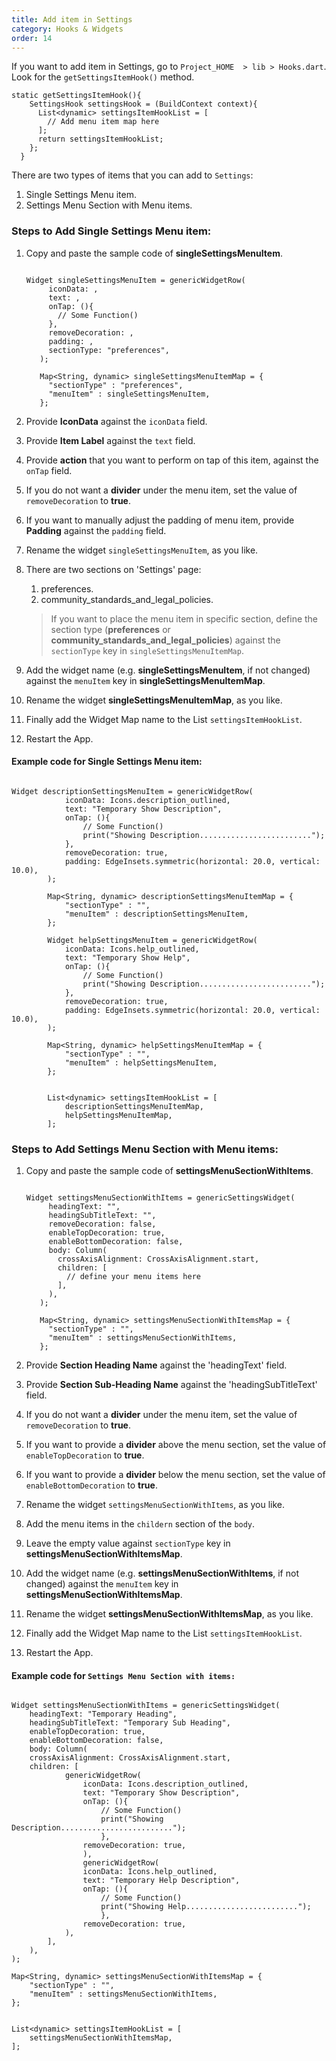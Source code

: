 ```yaml
---
title: Add item in Settings
category: Hooks & Widgets
order: 14
---
```



If you want to add item in Settings, go to `Project_HOME  > lib > Hooks.dart`. Look for the `getSettingsItemHook()` method.

```
static getSettingsItemHook(){
    SettingsHook settingsHook = (BuildContext context){
      List<dynamic> settingsItemHookList = [
        // Add menu item map here
      ];
      return settingsItemHookList;
    };
  }
```

There are two types of items that you can add to `Settings`:
1. Single Settings Menu item.
2. Settings Menu Section with Menu items.

### Steps to Add **Single Settings Menu item:**
1. Copy and paste the sample code of **singleSettingsMenuItem**.
   
   ```

   Widget singleSettingsMenuItem = genericWidgetRow(
        iconData: ,
        text: ,
        onTap: (){
          // Some Function()
        },
        removeDecoration: ,
        padding: ,
        sectionType: "preferences",
      );

      Map<String, dynamic> singleSettingsMenuItemMap = {
        "sectionType" : "preferences",
        "menuItem" : singleSettingsMenuItem,
      };

      ```
2. Provide **IconData** against the `iconData` field.
3. Provide **Item Label** against the `text` field.
4. Provide **action** that you want to perform on tap of this item, against the `onTap` field.
5. If you do not want a **divider** under the menu item, set the value of `removeDecoration` to **true**.
6. If you want to manually adjust the padding of menu item, provide **Padding** against the `padding` field.
7. Rename the widget `singleSettingsMenuItem`, as you like.
8. There are two sections on 'Settings' page:
    1. preferences.
    2. community_standards_and_legal_policies.   

    > If you want to place the menu item in specific section, define the section type (**preferences** or **community_standards_and_legal_policies**) against the `sectionType` key in `singleSettingsMenuItemMap`.

9.  Add the widget name (e.g. **singleSettingsMenuItem**, if not changed) against the `menuItem` key in **singleSettingsMenuItemMap**.
10. Rename the widget **singleSettingsMenuItemMap**, as you like.
11. Finally add the Widget Map name to the List `settingsItemHookList`.
12. Restart the App.

#### Example code for **Single Settings Menu item:**

```

Widget descriptionSettingsMenuItem = genericWidgetRow(
            iconData: Icons.description_outlined,
            text: "Temporary Show Description",
            onTap: (){
                // Some Function()
                print("Showing Description.........................");
            },
            removeDecoration: true,
            padding: EdgeInsets.symmetric(horizontal: 20.0, vertical: 10.0),
        );

        Map<String, dynamic> descriptionSettingsMenuItemMap = {
            "sectionType" : "",
            "menuItem" : descriptionSettingsMenuItem,
        };

        Widget helpSettingsMenuItem = genericWidgetRow(
            iconData: Icons.help_outlined,
            text: "Temporary Show Help",
            onTap: (){
                // Some Function()
                print("Showing Description.........................");
            },
            removeDecoration: true,
            padding: EdgeInsets.symmetric(horizontal: 20.0, vertical: 10.0),
        );

        Map<String, dynamic> helpSettingsMenuItemMap = {
            "sectionType" : "",
            "menuItem" : helpSettingsMenuItem,
        };


        List<dynamic> settingsItemHookList = [
            descriptionSettingsMenuItemMap,
            helpSettingsMenuItemMap,
        ];

```

### Steps to Add **Settings Menu Section with Menu items:**
1. Copy and paste the sample code of **settingsMenuSectionWithItems**.
   
   ```

   Widget settingsMenuSectionWithItems = genericSettingsWidget(
        headingText: "",
        headingSubTitleText: "",
        removeDecoration: false,
        enableTopDecoration: true,
        enableBottomDecoration: false,
        body: Column(
          crossAxisAlignment: CrossAxisAlignment.start,
          children: [
            // define your menu items here
          ],
        ),
      );

      Map<String, dynamic> settingsMenuSectionWithItemsMap = {
        "sectionType" : "",
        "menuItem" : settingsMenuSectionWithItems,
      };

      ```
2. Provide **Section Heading Name** against the 'headingText' field.
3. Provide  **Section Sub-Heading Name** against the 'headingSubTitleText' field.
4. If you do not want a **divider** under the menu item, set the value of `removeDecoration` to **true**.
5. If you want to provide a **divider** above the menu section, set the value of `enableTopDecoration` to **true**.
6. If you want to provide a **divider** below the menu section, set the value of `enableBottomDecoration` to **true**.
7. Rename the widget `settingsMenuSectionWithItems`, as you like.
8. Add the menu items in the `childern` section of the `body`.
9. Leave the empty value against `sectionType` key in **settingsMenuSectionWithItemsMap**.
10. Add the widget name (e.g. **settingsMenuSectionWithItems**, if not changed) against the `menuItem` key in **settingsMenuSectionWithItemsMap**.
11. Rename the widget **settingsMenuSectionWithItemsMap**, as you like.
12. Finally add the Widget Map name to the List `settingsItemHookList`.
13. Restart the App.

#### Example code for `Settings Menu Section with items:`

```

Widget settingsMenuSectionWithItems = genericSettingsWidget(
    headingText: "Temporary Heading",
    headingSubTitleText: "Temporary Sub Heading",
    enableTopDecoration: true,
    enableBottomDecoration: false,
    body: Column(
    crossAxisAlignment: CrossAxisAlignment.start,
    children: [
            genericWidgetRow(
                iconData: Icons.description_outlined,
                text: "Temporary Show Description",
                onTap: (){
                    // Some Function()
                    print("Showing Description.........................");
                    },
                removeDecoration: true,
                ),
                genericWidgetRow(
                iconData: Icons.help_outlined,
                text: "Temporary Help Description",
                onTap: (){
                    // Some Function()
                    print("Showing Help.........................");
                    },
                removeDecoration: true,
            ),
        ],
    ),
);

Map<String, dynamic> settingsMenuSectionWithItemsMap = {
    "sectionType" : "",
    "menuItem" : settingsMenuSectionWithItems,
};


List<dynamic> settingsItemHookList = [
    settingsMenuSectionWithItemsMap,
];

```